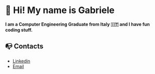 # 👾 Hi! My name is Gabriele
**I am a Computer Engineering Graduate from Italy :it: and I have fun coding stuff.**

## 📭 Contacts
- [Linkedin](https://www.linkedin.com/in/gabrielebnc/)
- [Email](mailto:gabriele.bianchi21@gmail.com) 
